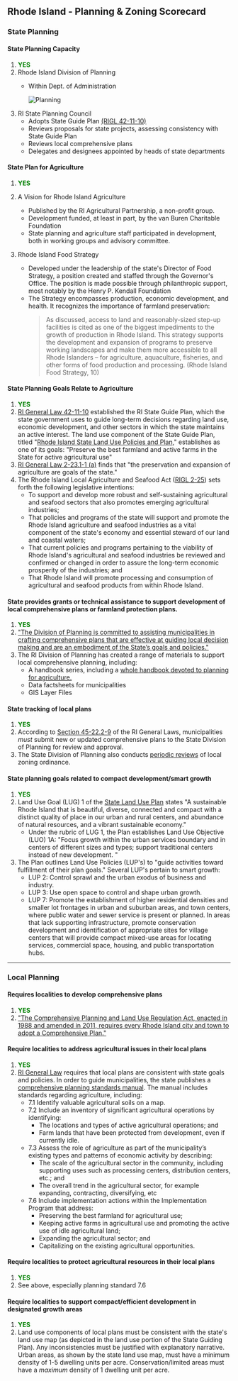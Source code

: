 ## Rhode Island - Planning & Zoning Scorecard

### State Planning

#### State Planning Capacity

1. <span style="color:green">**YES**</span>
2. Rhode Island Division of Planning
	-	Within Dept. of Administration
		
		![Planning](http://www.planning.ri.gov/img/2017/org%20chart.jpg)
3. RI State Planning Council
	- Adopts State Guide Plan [(RIGL 42-11-10)](http://webserver.rilin.state.ri.us/Statutes/TITLE42/42-11/42-11-10.HTM)
	- Reviews proposals for state projects, assessing consistency with State Guide Plan
	- Reviews local comprehensive plans
	- Delegates and designees appointed by heads of state departments

####  State Plan for Agriculture

1. <span style="color:green">**YES**</span>
2. A Vision for Rhode Island Agriculture
	- Published by the RI Agricultural Partnership, a non-profit group.
	* Development funded, at least in part, by the van Buren Charitable Foundation
	* State planning and agriculture staff participated in development, both in working groups and advisory committee.

3. Rhode Island Food Strategy
	* Developed under the leadership of the state's Director of Food Strategy, a position created and staffed through the Governor's Office. The position is made possible through philanthropic support, most notably by the Henry P. Kendall Foundation
	* The Strategy encompasses production, economic development, and health. It recognizes the importance of farmland preservation:
		> As discussed, access to land and reasonably-sized step-up facilities is cited as one of the biggest impediments to  the  growth  of  production  in  Rhode  Island.  This strategy supports the development and expansion of programs to preserve working landscapes and make them more accessible to all Rhode Islanders – for agriculture, aquaculture, fisheries, and other forms of food production and processing. (Rhode Island Food Strategy, 10)


#### State Planning Goals Relate to Agriculture

1. <span style="color:green">**YES**</span>
2. [RI General Law 42-11-10](http://webserver.rilin.state.ri.us/Statutes/TITLE42/42-11/42-11-10.HTM) established the RI State Guide Plan, which the state government uses to guide long-term decisions regarding land use, economic development, and other sectors in which the state maintains an active interest. The land use component of the State Guide Plan, titled "[Rhode Island State Land Use Policies and Plan,](http://www.planning.ri.gov/documents/guide_plan/landuse2025.pdf)" establishes as one of its goals: "Preserve the best farmland and active farms in the State for active agricultural use"
3. [RI General Law 2-23.1-1 (a)](http://webserver.rilin.state.ri.us/Statutes/TITLE2/2-23.1/2-23.1-1.HTM) finds that "the preservation and expansion of agriculture are goals of the state."
4. The Rhode Island Local Agriculture and Seafood Act ([RIGL 2-25](http://webserver.rilin.state.ri.us/Statutes/TITLE2/2-25/2-25-3.HTM)) sets forth the following legislative intentions:
	- To support and develop more robust and self-sustaining agricultural and seafood sectors that also promotes emerging agricultural industries;
	- That policies and programs of the state will support and promote the Rhode Island agriculture and seafood industries as a vital component of the state's economy and essential steward of our land and coastal waters;
	- That current policies and programs pertaining to the viability of Rhode Island's agricultural and seafood industries be reviewed and confirmed or changed in order to assure the long-term economic prosperity of the industries; and
	- That Rhode Island will promote processing and consumption of agricultural and seafood products from within Rhode Island.

#### State provides grants or technical assistance to support development of local comprehensive plans or farmland protection plans.

1. <span style="color:green">**YES**</span>
2. ["The Division of Planning is committed to assisting municipalities in crafting comprehensive plans that are effective at guiding local decision making and are an embodiment of the State’s goals and policies."](http://www.planning.ri.gov/planning-areas/local-comprehensive-planning/)
2. The RI Division of Planning has created a range of materials to support local comprehensive planning, including:
	- A handbook series, including a [whole handbook devoted to planning for agriculture.](http://www.planning.ri.gov/documents/comp_handbook/7_Agriculture.pdf)
	- Data factsheets for municipalities
	- GIS Layer Files

#### State tracking of local plans

1. <span style="color:green">**YES**</span>
2. According to [Section 45-22.2-9](http://webserver.rilin.state.ri.us/Statutes/TITLE45/45-22.2/45-22.2-9.HTM) of the RI General Laws,  municipalities *must* submit new or updated comprehensive plans to the State Division of Planning for review and approval.
3. The State Division of Planning also conducts [periodic reviews](http://www.planning.ri.gov/documents/tp/148.pdf) of local zoning ordinance.

#### State planning goals related to compact development/smart growth

1. <span style="color:green">**YES**</span>
2. Land Use Goal (LUG) 1 of the [State Land Use Plan](http://www.planning.ri.gov/documents/guide_plan/landuse2025.pdf) states "A sustainable Rhode Island that is beautiful, diverse, connected and compact with a distinct quality of place in our urban and rural centers, and abundance of natural resources, and a vibrant sustainable economy."
	- Under the rubric of LUG 1, the Plan establishes Land Use Objective (LUO) 1A: "Focus growth within the urban services boundary and in centers of different sizes and types; support traditional centers instead of new development. "
3. The Plan outlines Land Use Policies (LUP's) to "guide activities toward fulfillment of their plan goals." Several LUP's pertain to smart growth:
	- LUP 2: Control sprawl and the urban exodus of business and industry.
	- LUP 3: Use open space to control and shape urban growth.
	- LUP 7: Promote the establishment of higher residential densities and smaller lot frontages in urban and suburban areas, and town centers, where public water and sewer service is present or planned.  In areas that lack supporting infrastructure, promote conservation development and identification of appropriate sites for village centers that will provide compact mixed-use areas for locating services, commercial space, housing, and public transportation hubs.

---

### Local Planning

#### Requires localities to develop comprehensive plans

1. <span style="color:green">**YES**</span>
2. ["The Comprehensive Planning and Land Use Regulation Act, enacted in 1988 and amended in 2011, requires every Rhode Island city and town to adopt a Comprehensive Plan."](http://www.planning.ri.gov/publications/state-guide-plan.php)

#### Require localities to address agricultural issues in their local plans
1. <span style="color:green">**YES**</span>
2. [RI General Law](http://webserver.rilin.state.ri.us/Statutes/TITLE45/45-22.2/45-22.2-9.HTM) requires that local plans are consistent with state goals and policies. In order to guide municipalities, the state publishes a [comprehensive planning standards manual](http://www.planning.ri.gov/documents/comp_handbook/0_Standards.pdf). The manual includes standards regarding agriculture, including:
	- 7.1 Identify valuable agricultural soils on a map.
	- 7.2 Include an inventory of significant agricultural operations by identifying:
		- The locations and types of active agricultural operations; and
		- Farm lands that have been protected from development, even if currently idle.
	- 7.3 Assess the role of agriculture as part of the municipality’s existing types and patterns of economic
activity by describing:
		- The scale of the agricultural sector in the community, including supporting uses such as
processing centers, distribution centers, etc.; and
		- The overall trend in the agricultural sector, for example expanding, contracting, diversifying, etc
	- 7.6 Include implementation actions within the Implementation Program that address:
		- Preserving the best farmland for agricultural use;
		- Keeping active farms in agricultural use and promoting the active use of idle agricultural land;
		- Expanding the agricultural sector; and
		- Capitalizing on the existing agricultural opportunities.

#### Require localities to protect agricultural resources in their local plans

1. <span style="color:green">**YES**</span>
2. See above, especially planning standard 7.6

#### Require localities to support compact/efficient development in designated growth areas

1. <span style="color:green">**YES**</span>
2. Land use components of local plans must be consistent with the state's land use map (as depicted in the land use portion of the State Guiding Plan). Any inconsistencies must be justified with explanatory narrative. Urban areas, as shown by the state land use map, must have a minimum density of 1-5 dwelling units per acre. Conservation/limited areas must have a *maximum* density of 1 dwelling unit per acre.
